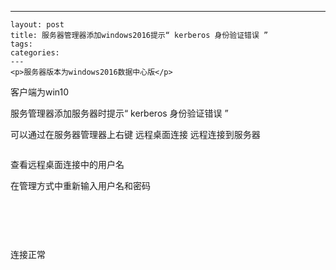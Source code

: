 ---
    layout: post
    title: 服务器管理器添加windows2016提示“ kerberos 身份验证错误 ”
    tags:
    categories:
    ---
    <p>服务器版本为windows2016数据中心版</p>
<p>客户端为win10</p>
<p>服务管理器添加服务器时提示&ldquo; kerberos 身份验证错误 &rdquo;</p>
<p>可以通过在服务器管理器上右键 远程桌面连接 远程连接到服务器</p>
<p><img src="/images/blog/725676-20180722204302447-318127338.jpg" alt="" /></p>
<p>查看远程桌面连接中的用户名</p>
<p>在管理方式中重新输入用户名和密码</p>
<p><img src="/images/blog/725676-20180722204520263-922300923.jpg" alt="" /></p>
<p>&nbsp;</p>
<p>&nbsp;</p>
<p>连接正常</p>
<p><img src="/images/blog/725676-20180722204559712-1590773828.jpg" alt="" /></p>
    
